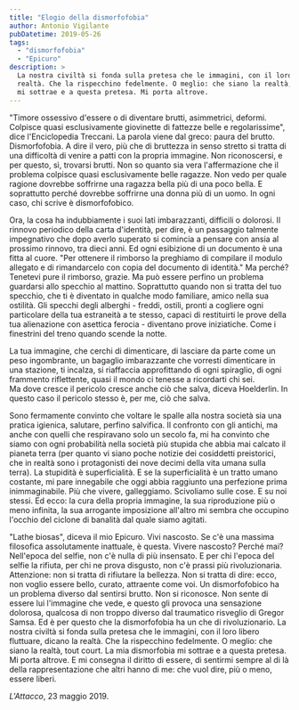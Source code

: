```yaml
---
title: "Elogio della dismorfofobia"
author: Antonio Vigilante
pubDatetime: 2019-05-26
tags: 
  - "dismorfofobia"
  - "Epicuro"
description: >
  La nostra civiltà si fonda sulla pretesa che le immagini, con il loro libero fluttuare, dicano la 
  realtà. Che la rispecchino fedelmente. O meglio: che siano la realtà, tout court. La mia dismorfobia 
  mi sottrae e a questa pretesa. Mi porta altrove.
---
```


"Timore ossessivo d'essere o di diventare brutti, asimmetrici, deformi. Colpisce quasi esclusivamente giovinette di fattezze belle e regolarissime", dice l'Enciclopedia Treccani. La parola viene dal greco: paura del brutto. Dismorfofobia. A dire il vero, più che di bruttezza in senso stretto si tratta di una difficoltà di venire a patti con la propria immagine. Non riconoscersi, e per questo, sì, trovarsi brutti. Non so quanto sia vera l'affermazione che il problema colpisce quasi esclusivamente belle ragazze. Non vedo per quale ragione dovrebbe soffrirne una ragazza bella più di una poco bella. E soprattutto perché dovrebbe soffrirne una donna più di un uomo. In ogni caso, chi scrive è dismorfofobico.  

Ora, la cosa ha indubbiamente i suoi lati imbarazzanti, difficili o dolorosi. Il rinnovo periodico della carta d'identità, per dire, è un passaggio talmente impegnativo che dopo averlo superato si comincia a pensare con ansia al prossimo rinnovo, tra dieci anni. Ed ogni esibizione di un documento è una fitta al cuore. "Per ottenere il rimborso la preghiamo di compilare il modulo allegato e di rimandarcelo con copia del documento di identità." Ma perché? Tenetevi pure il rimborso, grazie. Ma può essere perfino un problema guardarsi allo specchio al mattino. Soprattutto quando non si tratta del tuo specchio, che ti è diventato in qualche modo familiare, amico nella sua ostilità. Gli specchi degli alberghi - freddi, ostili, pronti a cogliere ogni particolare della tua estraneità a te stesso, capaci di restituirti le prove della tua alienazione con asettica ferocia - diventano prove iniziatiche. Come i finestrini del treno quando scende la notte.  
  
La tua immagine, che cerchi di dimenticare, di lasciare da parte come un peso ingombrante, un bagaglio imbarazzante che vorresti dimenticare in una stazione, ti incalza, si riaffaccia approfittando di ogni spiraglio, di ogni frammento riflettente, quasi il mondo ci tenesse a ricordarti chi sei.  
Ma dove cresce il pericolo cresce anche ciò che salva, diceva Hoelderlin. In questo caso il pericolo stesso è, per me, ciò che salva.  

Sono fermamente convinto che voltare le spalle alla nostra società sia una pratica igienica, salutare, perfino salvifica. Il confronto con gli antichi, ma anche con quelli che respiravano solo un secolo fa, mi ha convinto che siamo con ogni probabilità nella società più stupida che abbia mai calcato il pianeta terra (per quanto vi siano poche notizie dei cosiddetti preistorici, che in realtà sono i protagonisti dei nove decimi della vita umana sulla terra). La stupidità è superficialità. E se la superficialità è un tratto umano costante, mi pare innegabile che oggi abbia raggiunto una perfezione prima inimmaginabile. Più che vivere, galleggiamo. Scivoliamo sulle cose. E su noi stessi. Ed ecco: la cura della propria immagine, la sua riproduzione più o meno infinita, la sua arrogante imposizione all'altro mi sembra che occupino l'occhio del ciclone di banalità dal quale siamo agitati.  

"Lathe biosas", diceva il mio Epicuro. Vivi nascosto. Se c'è una massima filosofica assolutamente inattuale, è questa. Vivere nascosto? Perché mai? Nell'epoca del selfie, non c'è nulla di più insensato. E per chi l'epoca del selfie la rifiuta, per chi ne prova disgusto, non c'è prassi più rivoluzionaria. Attenzione: non si tratta di rifiutare la bellezza. Non si tratta di dire: ecco, non voglio essere bello, curato, attraente come voi. Un dismorfofobico ha un problema diverso dal sentirsi brutto. Non si riconosce. Non sente di essere lui l'immagine che vede, e questo gli provoca una sensazione dolorosa, qualcosa di non troppo diverso dal traumatico risveglio di Gregor Samsa. Ed è per questo che la dismorfofobia ha un che di rivoluzionario. La nostra civiltà si fonda sulla pretesa che le immagini, con il loro libero fluttuare, dicano la realtà. Che la rispecchino fedelmente. O meglio: che siano la realtà, tout court. La mia dismorfobia mi sottrae e a questa pretesa. Mi porta altrove. E mi consegna il diritto di essere, di sentirmi sempre al di là della rappresentazione che altri hanno di me: che vuol dire, più o meno, essere liberi.  
  
_L'Attacco_, 23 maggio 2019. 
  


